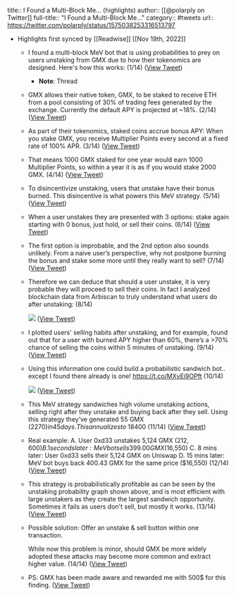 title:: I Found a Multi-Block Me... (highlights)
author:: [[@polarply on Twitter]]
full-title:: "I Found a Multi-Block Me..."
category:: #tweets
url:: https://twitter.com/polarply/status/1575038253316513797

- Highlights first synced by [[Readwise]] [[Nov 19th, 2022]]
	- I found a multi-block MeV bot that is using probabilities to prey on users unstaking from GMX due to how their tokenomics are designed. Here's how this works:  (1/14) ([View Tweet](https://twitter.com/polarply/status/1575038253316513797))
		- **Note**: Thread
	- GMX allows their native token, GMX, to be staked to receive ETH from a pool consisting of 30% of trading fees generated by the exchange. Currently the default APY is projected at ~18%. (2/14) ([View Tweet](https://twitter.com/polarply/status/1575038255728238593))
	- As part of their tokenomics, staked coins accrue bonus APY: When you stake GMX, you receive Multiplier Points every second at a fixed rate of 100% APR. (3/14) ([View Tweet](https://twitter.com/polarply/status/1575038258051883009))
	- That means 1000 GMX staked for one year would earn 1000 Multiplier Points, so within a year it is as if you would stake 2000 GMX. (4/14) ([View Tweet](https://twitter.com/polarply/status/1575038260749160448))
	- To disincentivize unstaking, users that unstake have their bonus burned. This disincentive is what powers this MeV strategy. (5/14) ([View Tweet](https://twitter.com/polarply/status/1575038263047618562))
	- When a user unstakes they are presented with 3 options: stake again starting with 0 bonus, just hold, or sell their coins. (6/14) ([View Tweet](https://twitter.com/polarply/status/1575038265329319937))
	- The first option is improbable, and the 2nd option also sounds unlikely. 
	  From a naive user’s perspective, why not postpone burning the bonus and stake some more until they really want to sell? (7/14) ([View Tweet](https://twitter.com/polarply/status/1575038267439075328))
	- Therefore we can deduce that should a user unstake, it is very probable they will proceed to sell their coins. 
	  In fact I analyzed blockchain data from Arbiscan to truly understand what users do after unstaking: (8/14) 
	  
	  ![](https://pbs.twimg.com/media/Fdun5nsWIAAO-_j.png) ([View Tweet](https://twitter.com/polarply/status/1575038274036371459))
	- I plotted users' selling habits after unstaking, and for example, found out that for a user with burned APY higher than 60%, there’s a >70% chance of selling the coins within 5 minutes of unstaking.  (9/14) ([View Tweet](https://twitter.com/polarply/status/1575038276867883008))
	- Using this information one could build a probabilistic sandwich bot.. except I found there already is one! https://t.co/MXvEi9OPft (10/14) 
	  
	  ![](https://pbs.twimg.com/media/FduoEYSWIAEF94A.jpg) ([View Tweet](https://twitter.com/polarply/status/1575038281502560256))
	- This MeV strategy sandwiches high volume unstaking actions, selling right after they unstake and buying back after they sell. Using this strategy they’ve generated 55 GMX (2270$) in 45 days. This annualizes to ~18400$ (11/14) ([View Tweet](https://twitter.com/polarply/status/1575038284975468544))
	- Real example:
	  A. User 0xd33 unstakes 5,124 GMX ($212,600)
	  B. 1 seconds later: MeV bot sells 399.00 GMX ($16,550)
	  C. 8 mins later: User 0xd33 sells their 5,124 GMX on Uniswap
	  D. 15 mins later: MeV bot buys back 400.43 GMX for the same price ($16,550)  (12/14) ([View Tweet](https://twitter.com/polarply/status/1575038287106179073))
	- This strategy is probabilistically profitable as can be seen by the unstaking probability graph shown above, and is most efficient with large unstakers as they create the largest sandwich opportunity. Sometimes it fails as users don't sell, but mostly it works. (13/14) ([View Tweet](https://twitter.com/polarply/status/1575038289417228290))
	- Possible solution:
	  Offer an unstake & sell button within one transaction.
	  
	  While now this problem is minor, should GMX be more widely adopted these attacks may become more common and extract higher value.
	  (14/14) ([View Tweet](https://twitter.com/polarply/status/1575038291577286656))
	- PS: GMX has been made aware and rewarded me with 500$ for this finding. ([View Tweet](https://twitter.com/polarply/status/1575039023470751745))